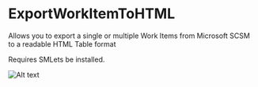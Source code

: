 # ExportWorkItemToHTML
Allows you to export a single or multiple Work Items from Microsoft SCSM to a readable HTML Table format

Requires SMLets be installed.  
  
![Alt text](/../screenshots/mainWindow.png?raw=true "optional title")
